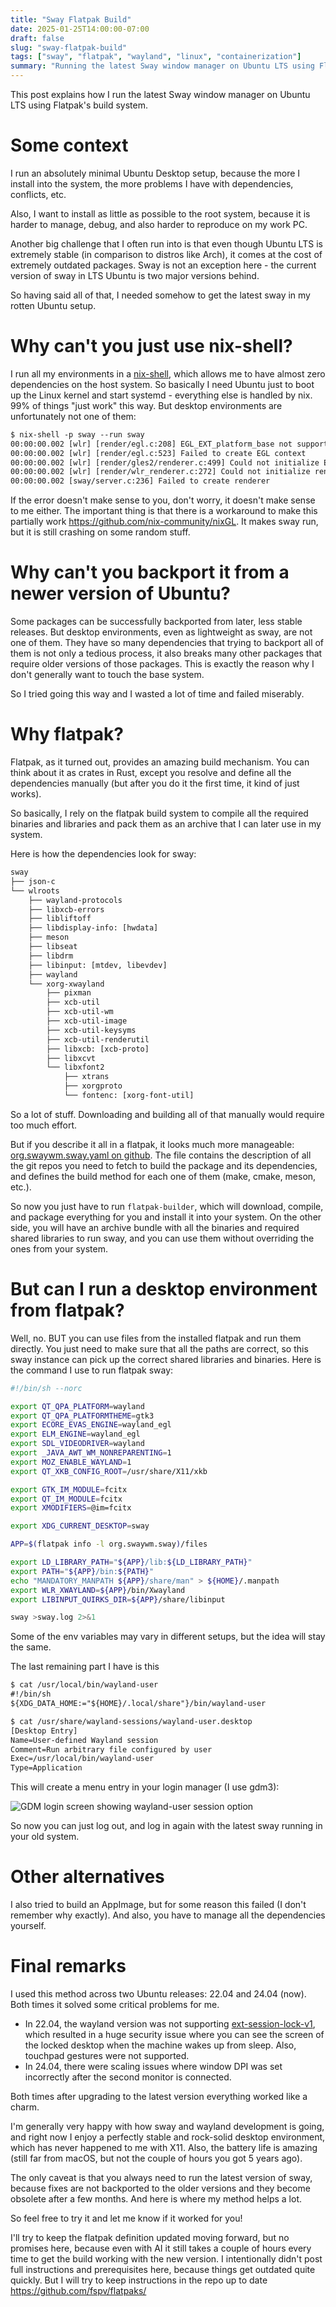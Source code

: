 ```yaml
---
title: "Sway Flatpak Build"
date: 2025-01-25T14:00:00-07:00
draft: false
slug: "sway-flatpak-build"
tags: ["sway", "flatpak", "wayland", "linux", "containerization"]
summary: "Running the latest Sway window manager on Ubuntu LTS using Flatpak's build system. A solution for getting cutting-edge desktop environments on stable distributions without breaking system dependencies."
---
```


This post explains how I run the latest Sway window manager on Ubuntu LTS using Flatpak's build system.

# Some context

I run an absolutely minimal Ubuntu Desktop setup, because the more I install into the system, the more problems I have with dependencies, conflicts, etc.

Also, I want to install as little as possible to the root system, because it is harder to manage, debug, and also harder to reproduce on my work PC.

Another big challenge that I often run into is that even though Ubuntu LTS is extremely stable (in comparison to distros like Arch), it comes at the cost of extremely outdated packages. Sway is not an exception here - the current version of sway in LTS Ubuntu is two major versions behind.

So having said all of that, I needed somehow to get the latest sway in my rotten Ubuntu setup.

# Why can't you just use nix-shell?

I run all my environments in a [nix-shell](https://nixos.wiki/wiki/Development_environment_with_nix-shell), which allows me to have almost zero dependencies on the host system. So basically I need Ubuntu just to boot up the Linux kernel and start systemd - everything else is handled by nix. 99% of things "just work" this way. But desktop environments are unfortunately not one of them:

```txt
$ nix-shell -p sway --run sway
00:00:00.002 [wlr] [render/egl.c:208] EGL_EXT_platform_base not supported
00:00:00.002 [wlr] [render/egl.c:523] Failed to create EGL context
00:00:00.002 [wlr] [render/gles2/renderer.c:499] Could not initialize EGL
00:00:00.002 [wlr] [render/wlr_renderer.c:272] Could not initialize renderer
00:00:00.002 [sway/server.c:236] Failed to create renderer
```

If the error doesn't make sense to you, don't worry, it doesn't make sense to me either. The important thing is that there is a workaround to make this partially work https://github.com/nix-community/nixGL. It makes sway run, but it is still crashing on some random stuff.

# Why can't you backport it from a newer version of Ubuntu?

Some packages can be successfully backported from later, less stable releases. But desktop environments, even as lightweight as sway, are not one of them. They have so many dependencies that trying to backport all of them is not only a tedious process, it also breaks many other packages that require older versions of those packages. This is exactly the reason why I don't generally want to touch the base system.

So I tried going this way and I wasted a lot of time and failed miserably.

# Why flatpak?

Flatpak, as it turned out, provides an amazing build mechanism. You can think about it as crates in Rust, except you resolve and define all the dependencies manually (but after you do it the first time, it kind of just works).

So basically, I rely on the flatpak build system to compile all the required binaries and libraries and pack them as an archive that I can later use in my system.

Here is how the dependencies look for sway:

```txt
sway
├── json-c
└── wlroots
    ├── wayland-protocols
    ├── libxcb-errors
    ├── libliftoff
    ├── libdisplay-info: [hwdata]
    ├── meson
    ├── libseat
    ├── libdrm
    ├── libinput: [mtdev, libevdev]
    ├── wayland
    └── xorg-xwayland
        ├── pixman
        ├── xcb-util
        ├── xcb-util-wm
        ├── xcb-util-image
        ├── xcb-util-keysyms
        ├── xcb-util-renderutil
        ├── libxcb: [xcb-proto]
        ├── libxcvt
        └── libxfont2
            ├── xtrans
            ├── xorgproto
            └── fontenc: [xorg-font-util]

```

So a lot of stuff. Downloading and building all of that manually would require too much effort.

But if you describe it all in a flatpak, it looks much more manageable: [org.swaywm.sway.yaml on github](https://github.com/fspv/flatpaks/blob/608c1c389cdf261ed4257cac1a43cda6eec75d34/org.swaywm.sway/org.swaywm.sway.yaml). The file contains the description of all the git repos you need to fetch to build the package and its dependencies, and defines the build method for each one of them (make, cmake, meson, etc.).

So now you just have to run `flatpak-builder`, which will download, compile, and package everything for you and install it into your system. On the other side, you will have an archive bundle with all the binaries and required shared libraries to run sway, and you can use them without overriding the ones from your system.

# But can I run a desktop environment from flatpak?

Well, no. BUT you can use files from the installed flatpak and run them directly. You just need to make sure that all the paths are correct, so this sway instance can pick up the correct shared libraries and binaries. Here is the command I use to run flatpak sway:

```sh
#!/bin/sh --norc

export QT_QPA_PLATFORM=wayland
export QT_QPA_PLATFORMTHEME=gtk3
export ECORE_EVAS_ENGINE=wayland_egl
export ELM_ENGINE=wayland_egl
export SDL_VIDEODRIVER=wayland
export _JAVA_AWT_WM_NONREPARENTING=1
export MOZ_ENABLE_WAYLAND=1
export QT_XKB_CONFIG_ROOT=/usr/share/X11/xkb

export GTK_IM_MODULE=fcitx
export QT_IM_MODULE=fcitx
export XMODIFIERS=@im=fcitx

export XDG_CURRENT_DESKTOP=sway

APP=$(flatpak info -l org.swaywm.sway)/files

export LD_LIBRARY_PATH="${APP}/lib:${LD_LIBRARY_PATH}"
export PATH="${APP}/bin:${PATH}"
echo "MANDATORY_MANPATH ${APP}/share/man" > ${HOME}/.manpath
export WLR_XWAYLAND=${APP}/bin/Xwayland
export LIBINPUT_QUIRKS_DIR=${APP}/share/libinput

sway >sway.log 2>&1
```

Some of the env variables may vary in different setups, but the idea will stay the same.

The last remaining part I have is this

```txt
$ cat /usr/local/bin/wayland-user
#!/bin/sh
${XDG_DATA_HOME:="${HOME}/.local/share"}/bin/wayland-user

$ cat /usr/share/wayland-sessions/wayland-user.desktop
[Desktop Entry]
Name=User-defined Wayland session
Comment=Run arbitrary file configured by user
Exec=/usr/local/bin/wayland-user
Type=Application
```

This will create a menu entry in your login manager (I use gdm3):

![GDM login screen showing wayland-user session option](gdm.png)

So now you can just log out, and log in again with the latest sway running in your old system.

# Other alternatives

I also tried to build an AppImage, but for some reason this failed (I don't remember why exactly). And also, you have to manage all the dependencies yourself.

# Final remarks

I used this method across two Ubuntu releases: 22.04 and 24.04 (now). Both times it solved some critical problems for me.

- In 22.04, the wayland version was not supporting [ext-session-lock-v1](https://gitlab.freedesktop.org/wayland/wayland-protocols/-/commit/2e1e07e34c1fc067ec5e5d5111a7cfc99420e189), which resulted in a huge security issue where you can see the screen of the locked desktop when the machine wakes up from sleep. Also, touchpad gestures were not supported.
- In 24.04, there were scaling issues where window DPI was set incorrectly after the second monitor is connected.

Both times after upgrading to the latest version everything worked like a charm.

I'm generally very happy with how sway and wayland development is going, and right now I enjoy a perfectly stable and rock-solid desktop environment, which has never happened to me with X11. Also, the battery life is amazing (still far from macOS, but not the couple of hours you got 5 years ago).

The only caveat is that you always need to run the latest version of sway, because fixes are not backported to the older versions and they become obsolete after a few months. And here is where my method helps a lot.

So feel free to try it and let me know if it worked for you!

I'll try to keep the flatpak definition updated moving forward, but no promises here, because even with AI it still takes a couple of hours every time to get the build working with the new version. I intentionally didn't post full instructions and prerequisites here, because things get outdated quite quickly. But I will try to keep instructions in the repo up to date https://github.com/fspv/flatpaks/
